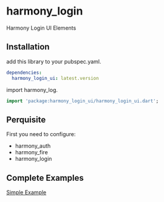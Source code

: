 # harmony_login

Harmony Login UI Elements

## Installation

add this library to your pubspec.yaml.

```yaml
dependencies:
  harmony_login_ui: latest.version
```

import harmony_log.

```dart
import 'package:harmony_login_ui/harmony_login_ui.dart';
```

## Perquisite

First you need to configure:

- harmony_auth
- harmony_fire
- harmony_login

## Complete Examples

[Simple Example](guide/simple.dart)
